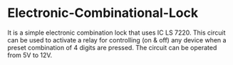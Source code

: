 # Electronic-Combinational-Lock
It is a simple electronic combination lock that uses IC LS 7220. This circuit can be used to activate a relay for controlling (on &amp; off) any device when a preset combination of 4 digits are pressed. The circuit can be operated from 5V to 12V.
